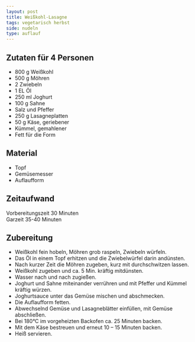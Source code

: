 ```yaml
---
layout: post
title: Weißkohl-Lasagne
tags: vegetarisch herbst
side: nudeln
type: auflauf
---
```


## Zutaten für 4 Personen
* 800 g Weißkohl  
* 500 g Möhren  
* 2 Zwiebeln  
* 1 EL Öl  
* 250 ml Joghurt  
* 100 g Sahne  
* Salz und Pfeffer  
* 250 g Lasagneplatten  
* 50 g Käse, geriebener  
* Kümmel, gemahlener  
* Fett für die Form  

## Material
* Topf  
* Gemüsemesser  
* Auflaufform  

## Zeitaufwand
Vorbereitungszeit 30 Minuten  
Garzeit 35-40 Minuten  

## Zubereitung
* Weißkohl fein hobeln, Möhren grob raspeln, Zwiebeln würfeln. 
* Das Öl in einem Topf erhitzen und die Zwiebelwürfel darin andünsten. 
* Nach kurzer Zeit die Möhren zugeben, kurz mit durchschwitzen lassen. 
* Weißkohl zugeben und ca. 5 Min. kräftig mitdünsten. 
* Wasser nach und nach zugießen. 
* Joghurt und Sahne miteinander verrühren und mit Pfeffer und
  Kümmel kräftig würzen. 
* Joghurtsauce unter das Gemüse mischen und abschmecken. 
* Die Auflaufform fetten.
* Abwechselnd Gemüse und Lasagneblätter einfüllen, mit Gemüse
  abschließen. 
* Bei 180°C im vorgeheizten Backofen ca. 25 Minuten backen.
* Mit dem Käse bestreuen und erneut 10 – 15 Minuten backen.
* Heiß servieren.
